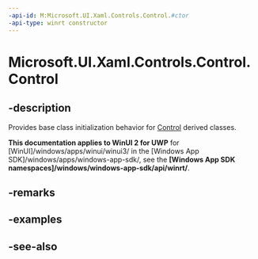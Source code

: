 ```yaml
---
-api-id: M:Microsoft.UI.Xaml.Controls.Control.#ctor
-api-type: winrt constructor
---
```


<!-- Method syntax
protected Control()
-->

# Microsoft.UI.Xaml.Controls.Control.Control

## -description
Provides base class initialization behavior for [Control](control.md) derived classes.

**This documentation applies to WinUI 2 for UWP** for [WinUI]/windows/apps/winui/winui3/ in the [Windows App SDK]/windows/apps/windows-app-sdk/, see the **[Windows App SDK namespaces]/windows/windows-app-sdk/api/winrt/**.

## -remarks

## -examples

## -see-also
